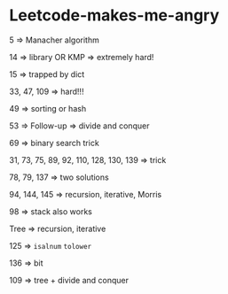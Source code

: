 # Leetcode-makes-me-angry

5 => Manacher algorithm

14 => library OR KMP => extremely hard!

15 => trapped by dict

33, 47, 109 => hard!!!

49 => sorting or hash

53 => Follow-up => divide and conquer

69 => binary search trick

31, 73, 75, 89, 92, 110, 128, 130, 139 => trick

78, 79, 137 => two solutions

94, 144, 145 => recursion, iterative, Morris

98 => stack also works

Tree => recursion, iterative

125 => `isalnum` `tolower`

136 => bit

109 => tree + divide and conquer
